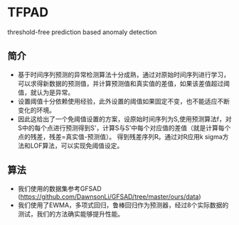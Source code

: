 # TFPAD
threshold-free prediction based anomaly detection
## 简介 <br>
* 基于时间序列预测的异常检测算法十分成熟，通过对原始时间序列进行学习，可以求得新数据的预测值，并计算预测值和真实值的差值，如果该差值超过阈值，就认为是异常。
* 设置阈值十分依赖使用经验，此外设置的阈值如果固定不变，也不能适应不断变化的环境。
* 因此这给出了一个免阈值设置的方案，设原始时间序列为S,使用预测算法f，对S中的每个点进行预测得到S'，计算S与S'中每个对应值的差值（就是计算每个点的残差，残差=真实值-预测值）。
得到残差序列R。通过对R应用k sigma方法和LOF算法，可以实现免阈值设定。
## 算法 <br>
* 我们使用的数据集参考GFSAD (https://github.com/DawnsonLi/GFSAD/tree/master/ours/data)
* 我们使用了EWMA，多项式回归，鲁棒回归作为预测器，经过8个实际数据的测试，我们的方法确实能够提升性能。
